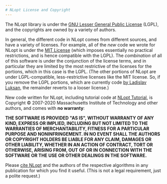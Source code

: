 ```yaml
---
# NLopt License and Copyright
---
```


The NLopt library is under the [GNU Lesser General Public License](https://en.wikipedia.org/wiki/GNU_Lesser_General_Public_License) (LGPL), and the copyrights are owned by a variety of authors.

In general, the different code in NLopt comes from different sources, and have a variety of licenses. For example, all of the *new* code we wrote for NLopt is under the [MIT License](https://en.wikipedia.org/wiki/MIT_License) (which imposes essentially no practical restrictions, and is hence compatible with the LGPL). The *combination* of all of this software is under the conjunction of the license terms, and in particular they are limited by the most restrictive of the licenses for the portions, which in this case is the LGPL. (The other portions of NLopt are under LGPL-compatible, less-restrictive licenses like the MIT license. So, if you remove the LGPL portions, which are currently code [by Ladislav Luksan](http://www.uivt.cas.cz/~luksan/subroutines.html), the remainder reverts to a looser license.)

New code written for NLopt, including tutorial code at [NLopt Tutorial](NLopt_Tutorial.md), is Copyright © 2007-2020 Massachusetts Institute of Technology and other authors, and comes with **no warranty**:

**THE SOFTWARE IS PROVIDED "AS IS", WITHOUT WARRANTY OF ANY KIND, EXPRESS OR IMPLIED, INCLUDING BUT NOT LIMITED TO THE WARRANTIES OF MERCHANTABILITY, FITNESS FOR A PARTICULAR PURPOSE AND NONINFRINGEMENT. IN NO EVENT SHALL THE AUTHORS OR COPYRIGHT HOLDERS BE LIABLE FOR ANY CLAIM, DAMAGES OR OTHER LIABILITY, WHETHER IN AN ACTION OF CONTRACT, TORT OR OTHERWISE, ARISING FROM, OUT OF OR IN CONNECTION WITH THE SOFTWARE OR THE USE OR OTHER DEALINGS IN THE SOFTWARE.**

Please [cite NLopt](Citing_NLopt.md) and the authors of the respective algorithms in any publication for which you find it useful. (This is not a legal requirement, just a polite request.)


